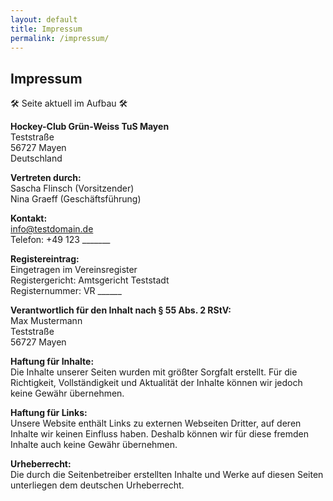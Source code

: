 ```yaml
---
layout: default
title: Impressum
permalink: /impressum/
---
```


## Impressum

 🛠️ Seite aktuell im Aufbau 🛠️ 

**Hockey-Club Grün-Weiss TuS Mayen**  
Teststraße  
56727 Mayen  
Deutschland

**Vertreten durch:**  
Sascha Flinsch (Vorsitzender)  
Nina Graeff (Geschäftsführung)

**Kontakt:**  
<span class="email-highlight"><a href="mailto:info@testdomain.de">info@testdomain.de</a></span>  
Telefon: +49 123 _______

**Registereintrag:**  
Eingetragen im Vereinsregister  
Registergericht: Amtsgericht Teststadt  
Registernummer: VR ______

**Verantwortlich für den Inhalt nach § 55 Abs. 2 RStV:**  
Max Mustermann  
Teststraße  
56727 Mayen

**Haftung für Inhalte:**  
Die Inhalte unserer Seiten wurden mit größter Sorgfalt erstellt. Für die Richtigkeit, Vollständigkeit und Aktualität der Inhalte können wir jedoch keine Gewähr übernehmen.

**Haftung für Links:**  
Unsere Website enthält Links zu externen Webseiten Dritter, auf deren Inhalte wir keinen Einfluss haben. Deshalb können wir für diese fremden Inhalte auch keine Gewähr übernehmen.

**Urheberrecht:**  
Die durch die Seitenbetreiber erstellten Inhalte und Werke auf diesen Seiten unterliegen dem deutschen Urheberrecht.  
